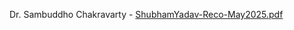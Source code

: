 Dr. Sambuddho Chakravarty - [ShubhamYadav-Reco-May2025.pdf](https://github.com/user-attachments/files/20207216/ShubhamYadav-Reco-May2025.pdf)
